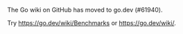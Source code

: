 The Go wiki on GitHub has moved to go.dev (#61940).

Try <https://go.dev/wiki/Benchmarks> or <https://go.dev/wiki/>.

